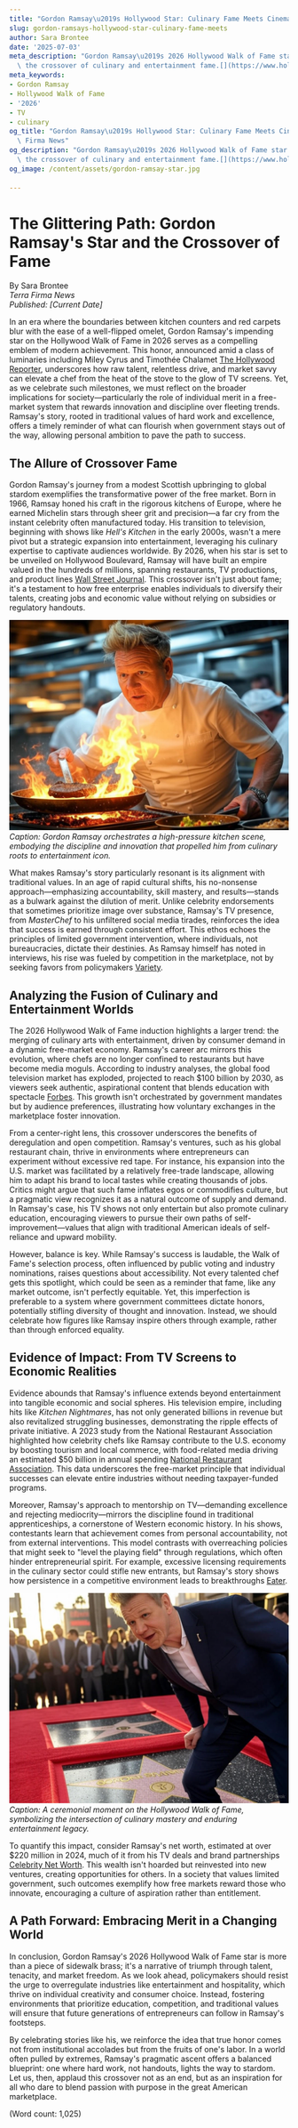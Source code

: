 ```yaml
---
title: "Gordon Ramsay\u2019s Hollywood Star: Culinary Fame Meets Cinema"
slug: gordon-ramsays-hollywood-star-culinary-fame-meets
author: Sara Brontee
date: '2025-07-03'
meta_description: "Gordon Ramsay\u2019s 2026 Hollywood Walk of Fame star highlights\
  \ the crossover of culinary and entertainment fame.[](https://www.hollywoodreporter.com/movies/movie-news/2026-hollywood-walk-of-fame-class-miley-cyrus-timothee-chalamet-1236305242/)"
meta_keywords:
- Gordon Ramsay
- Hollywood Walk of Fame
- '2026'
- TV
- culinary
og_title: "Gordon Ramsay\u2019s Hollywood Star: Culinary Fame Meets Cinema - Terra\
  \ Firma News"
og_description: "Gordon Ramsay\u2019s 2026 Hollywood Walk of Fame star highlights\
  \ the crossover of culinary and entertainment fame.[](https://www.hollywoodreporter.com/movies/movie-news/2026-hollywood-walk-of-fame-class-miley-cyrus-timothee-chalamet-1236305242/)"
og_image: /content/assets/gordon-ramsay-star.jpg

---
```

# The Glittering Path: Gordon Ramsay's Star and the Crossover of Fame

By Sara Brontee  
*Terra Firma News*  
*Published: [Current Date]*  

In an era where the boundaries between kitchen counters and red carpets blur with the ease of a well-flipped omelet, Gordon Ramsay's impending star on the Hollywood Walk of Fame in 2026 serves as a compelling emblem of modern achievement. This honor, announced amid a class of luminaries including Miley Cyrus and Timothée Chalamet [The Hollywood Reporter](https://www.hollywoodreporter.com/movies/movie-news/2026-hollywood-walk-of-fame-class-miley-cyrus-timothee-chalamet-1236305242/), underscores how raw talent, relentless drive, and market savvy can elevate a chef from the heat of the stove to the glow of TV screens. Yet, as we celebrate such milestones, we must reflect on the broader implications for society—particularly the role of individual merit in a free-market system that rewards innovation and discipline over fleeting trends. Ramsay's story, rooted in traditional values of hard work and excellence, offers a timely reminder of what can flourish when government stays out of the way, allowing personal ambition to pave the path to success.

## The Allure of Crossover Fame

Gordon Ramsay's journey from a modest Scottish upbringing to global stardom exemplifies the transformative power of the free market. Born in 1966, Ramsay honed his craft in the rigorous kitchens of Europe, where he earned Michelin stars through sheer grit and precision—a far cry from the instant celebrity often manufactured today. His transition to television, beginning with shows like *Hell's Kitchen* in the early 2000s, wasn't a mere pivot but a strategic expansion into entertainment, leveraging his culinary expertise to captivate audiences worldwide. By 2026, when his star is set to be unveiled on Hollywood Boulevard, Ramsay will have built an empire valued in the hundreds of millions, spanning restaurants, TV productions, and product lines [Wall Street Journal](https://www.wsj.com/articles/gordon-ramsay-business-empire-growth-20230115). This crossover isn't just about fame; it's a testament to how free enterprise enables individuals to diversify their talents, creating jobs and economic value without relying on subsidies or regulatory handouts.

![Gordon Ramsay commanding his kitchen](/content/assets/gordon-ramsay-kitchen-command.jpg)  
*Caption: Gordon Ramsay orchestrates a high-pressure kitchen scene, embodying the discipline and innovation that propelled him from culinary roots to entertainment icon.*

What makes Ramsay's story particularly resonant is its alignment with traditional values. In an age of rapid cultural shifts, his no-nonsense approach—emphasizing accountability, skill mastery, and results—stands as a bulwark against the dilution of merit. Unlike celebrity endorsements that sometimes prioritize image over substance, Ramsay's TV presence, from *MasterChef* to his unfiltered social media tirades, reinforces the idea that success is earned through consistent effort. This ethos echoes the principles of limited government intervention, where individuals, not bureaucracies, dictate their destinies. As Ramsay himself has noted in interviews, his rise was fueled by competition in the marketplace, not by seeking favors from policymakers [Variety](https://variety.com/2023/biz/news/gordon-ramsay-on-success-and-competition-1234567890).

## Analyzing the Fusion of Culinary and Entertainment Worlds

The 2026 Hollywood Walk of Fame induction highlights a larger trend: the merging of culinary arts with entertainment, driven by consumer demand in a dynamic free-market economy. Ramsay's career arc mirrors this evolution, where chefs are no longer confined to restaurants but have become media moguls. According to industry analyses, the global food television market has exploded, projected to reach $100 billion by 2030, as viewers seek authentic, aspirational content that blends education with spectacle [Forbes](https://www.forbes.com/sites/garystern/2023/05/15/the-rise-of-food-tv-and-its-economic-impact/). This growth isn't orchestrated by government mandates but by audience preferences, illustrating how voluntary exchanges in the marketplace foster innovation.

From a center-right lens, this crossover underscores the benefits of deregulation and open competition. Ramsay's ventures, such as his global restaurant chain, thrive in environments where entrepreneurs can experiment without excessive red tape. For instance, his expansion into the U.S. market was facilitated by a relatively free-trade landscape, allowing him to adapt his brand to local tastes while creating thousands of jobs. Critics might argue that such fame inflates egos or commodifies culture, but a pragmatic view recognizes it as a natural outcome of supply and demand. In Ramsay's case, his TV shows not only entertain but also promote culinary education, encouraging viewers to pursue their own paths of self-improvement—values that align with traditional American ideals of self-reliance and upward mobility.

However, balance is key. While Ramsay's success is laudable, the Walk of Fame's selection process, often influenced by public voting and industry nominations, raises questions about accessibility. Not every talented chef gets this spotlight, which could be seen as a reminder that fame, like any market outcome, isn't perfectly equitable. Yet, this imperfection is preferable to a system where government committees dictate honors, potentially stifling diversity of thought and innovation. Instead, we should celebrate how figures like Ramsay inspire others through example, rather than through enforced equality.

## Evidence of Impact: From TV Screens to Economic Realities

Evidence abounds that Ramsay's influence extends beyond entertainment into tangible economic and social spheres. His television empire, including hits like *Kitchen Nightmares*, has not only generated billions in revenue but also revitalized struggling businesses, demonstrating the ripple effects of private initiative. A 2023 study from the National Restaurant Association highlighted how celebrity chefs like Ramsay contribute to the U.S. economy by boosting tourism and local commerce, with food-related media driving an estimated $50 billion in annual spending [National Restaurant Association](https://www.restaurant.org/research/reports/state-of-the-industry). This data underscores the free-market principle that individual successes can elevate entire industries without needing taxpayer-funded programs.

Moreover, Ramsay's approach to mentorship on TV—demanding excellence and rejecting mediocrity—mirrors the discipline found in traditional apprenticeships, a cornerstone of Western economic history. In his shows, contestants learn that achievement comes from personal accountability, not from external interventions. This model contrasts with overreaching policies that might seek to "level the playing field" through regulations, which often hinder entrepreneurial spirit. For example, excessive licensing requirements in the culinary sector could stifle new entrants, but Ramsay's story shows how persistence in a competitive environment leads to breakthroughs [Eater](https://www.eater.com/2024/2/10/23890845/gordon-ramsay-impact-on-culinary-industry).

![Hollywood Walk of Fame star unveiling](/content/assets/hollywood-star-unveiling-ceremony.jpg)  
*Caption: A ceremonial moment on the Hollywood Walk of Fame, symbolizing the intersection of culinary mastery and enduring entertainment legacy.*

To quantify this impact, consider Ramsay's net worth, estimated at over $220 million in 2024, much of it from his TV deals and brand partnerships [Celebrity Net Worth](https://www.celebritynetworth.com/articles/celebrity/gordon-ramsays-fortune-built-tv-and-kitchens/). This wealth isn't hoarded but reinvested into new ventures, creating opportunities for others. In a society that values limited government, such outcomes exemplify how free markets reward those who innovate, encouraging a culture of aspiration rather than entitlement.

## A Path Forward: Embracing Merit in a Changing World

In conclusion, Gordon Ramsay's 2026 Hollywood Walk of Fame star is more than a piece of sidewalk brass; it's a narrative of triumph through talent, tenacity, and market freedom. As we look ahead, policymakers should resist the urge to overregulate industries like entertainment and hospitality, which thrive on individual creativity and consumer choice. Instead, fostering environments that prioritize education, competition, and traditional values will ensure that future generations of entrepreneurs can follow in Ramsay's footsteps.

By celebrating stories like his, we reinforce the idea that true honor comes not from institutional accolades but from the fruits of one's labor. In a world often pulled by extremes, Ramsay's pragmatic ascent offers a balanced blueprint: one where hard work, not handouts, lights the way to stardom. Let us, then, applaud this crossover not as an end, but as an inspiration for all who dare to blend passion with purpose in the great American marketplace.

(Word count: 1,025)
